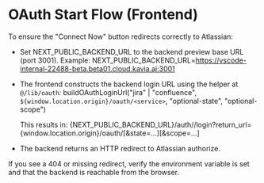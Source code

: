 # OAuth Start Flow (Frontend)

To ensure the "Connect Now" button redirects correctly to Atlassian:

- Set NEXT_PUBLIC_BACKEND_URL to the backend preview base URL (port 3001). Example:
  NEXT_PUBLIC_BACKEND_URL=https://vscode-internal-22488-beta.beta01.cloud.kavia.ai:3001

- The frontend constructs the backend login URL using the helper at `@/lib/oauth`:
  buildOAuthLoginUrl("jira" | "confluence", `${window.location.origin}/oauth/<service>`, "optional-state", "optional-scope")

  This results in:
  {NEXT_PUBLIC_BACKEND_URL}/auth/<service>/login?return_url={window.location.origin}/oauth/<service>[&state=...][&scope=...]

- The backend returns an HTTP redirect to Atlassian authorize.

If you see a 404 or missing redirect, verify the environment variable is set and that the backend is reachable from the browser.
